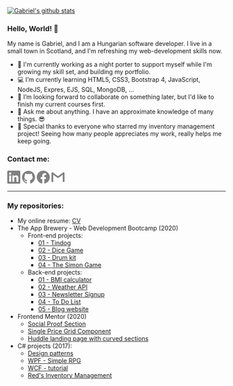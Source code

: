 [![Gabriel's github stats](https://github-readme-stats.arpadgbondor.vercel.app/api?username=ArpadGBondor&theme=radical&show_icons=true&custom_title=Gabriel%27s%20Github%20Stats)](https://github.com/anuraghazra/github-readme-stats)

### Hello, World! 👋

My name is Gabriel, and I am a Hungarian software developer. I live in a small town in Scotland, and I'm refreshing my web-development skills now.

- 💂 I'm currently working as a night porter to support myself while I'm growing my skill set, and building my portfolio.
- 💻 I’m currently learning HTML5, CSS3, Bootstrap 4, JavaScript, NodeJS, Expres, EJS, SQL, MongoDB, ...
- 👯 I’m looking forward to collaborate on something later, but I'd like to finish my current courses first.
- 💬 Ask me about anything. I have an approximate knowledge of many things. 😎
- 💖 Special thanks to everyone who starred my inventory management project! Seeing how many people appreciates my work, really helps me keep going. 

### Contact me:

<a href="https://www.linkedin.com/in/arpad-gabor-bondor/"><img src="/icons/linkedin.svg" height=30 width=30 alt="https://www.linkedin.com/in/arpad-gabor-bondor/"></a>
<a href="https://github.com/ArpadGBondor"><img src="/icons/github.svg" height=30 width=30 alt="https://github.com/ArpadGBondor"></a>
<a href="https://www.facebook.com/arpad.g.bondor/"><img src="/icons/facebook.svg" height=30 width=30 alt="https://www.facebook.com/arpad.g.bondor/"></a>
<a href="mailto:arpad.g.bondor@gmail.com"><img src="/icons/gmail.svg" height=30 width=30 alt="arpad.g.bondor@gmail.com"></a>

-----

### My repositories:

- My online resume: [CV](https://github.com/ArpadGBondor/CV)
- The App Brewery - Web Development Bootcamp (2020)
  - Front-end projects:
    - [01 - Tindog](https://github.com/ArpadGBondor/The_App_Brewery-Front-end_project_01-Tindog)
    - [02 - Dice Game](https://github.com/ArpadGBondor/The_App_Brewery-Front-end_project_02-Dice_Game)
    - [03 - Drum kit](https://github.com/ArpadGBondor/The_App_Brewery-Front-end_project_03-Drum_kit)
    - [04 - The Simon Game](https://github.com/ArpadGBondor/The_App_Brewery-Front-end_project_04-The_Simon_Game)
  - Back-end projects:
    - [01 - BMI calculator](https://github.com/ArpadGBondor/The_App_Brewery-Back-end_project_01-BMI_calculator)
    - [02 - Weather API](https://github.com/ArpadGBondor/The_App_Brewery-Back-end_project_02-Weather_API)
    - [03 - Newsletter Signup](https://github.com/ArpadGBondor/The_App_Brewery-Back-end_project_03-Newsletter_Signup)
    - [04 - To Do List](https://github.com/ArpadGBondor/The_App_Brewery-Back-end_project_04-To_Do_List)
    - [05 - Blog website](https://github.com/ArpadGBondor/The_App_Brewery-Back-end_project_05-Blog_website)
- Frontend Mentor (2020)
  - [Social Proof Section](https://github.com/ArpadGBondor/Web_challenge_1-Frontend_Mentor-Social_proof_section)
  - [Single Price Grid Component](https://github.com/ArpadGBondor/Web_challenge_2-Frontend_Mentor-Single-price-grid-component)
  - [Huddle landing page with curved sections](https://github.com/ArpadGBondor/Web_challenge_3-Frontend_Mentor-Huddle_landing_page_with_curved_sections)
- C# projects (2017):
  - [Design patterns](https://github.com/ArpadGBondor/Design-pattern-tutorial-projects)
  - [WPF - Simple RPG](https://github.com/ArpadGBondor/WPF-Simple-RPG-tutorial-project)
  - [WCF - tutorial](https://github.com/ArpadGBondor/WCF-tutorial-projects)
  - [Red's Inventory Management](https://github.com/ArpadGBondor/Red-Inventory-Management)
